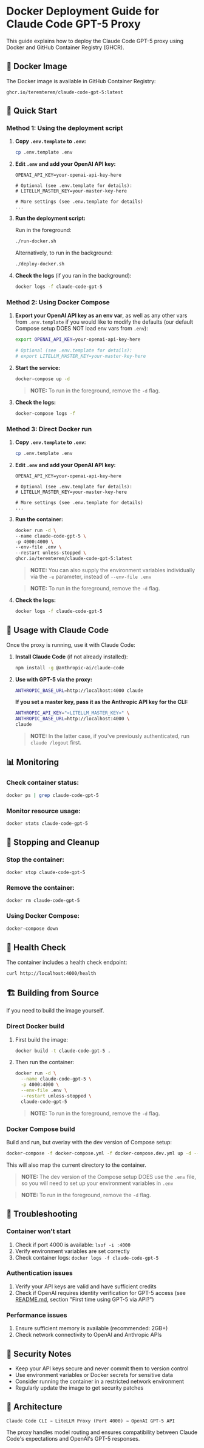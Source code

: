 # Docker Deployment Guide for Claude Code GPT-5 Proxy

This guide explains how to deploy the Claude Code GPT-5 proxy using Docker and GitHub Container Registry (GHCR).

## 🐳 Docker Image

The Docker image is available in GitHub Container Registry:

```
ghcr.io/teremterem/claude-code-gpt-5:latest
```

## 🚀 Quick Start

### Method 1: Using the deployment script

1. **Copy `.env.template` to `.env`:**
   ```bash
   cp .env.template .env
   ```

2. **Edit `.env` and add your OpenAI API key:**
   ```dotenv
   OPENAI_API_KEY=your-openai-api-key-here

   # Optional (see .env.template for details):
   # LITELLM_MASTER_KEY=your-master-key-here

   # More settings (see .env.template for details)
   ...
   ```

3. **Run the deployment script:**

   Run in the foreground:
   ```bash
   ./run-docker.sh
   ```

   Alternatively, to run in the background:
   ```bash
   ./deploy-docker.sh
   ```

4. **Check the logs** (if you ran in the background):
   ```bash
   docker logs -f claude-code-gpt-5
   ```

### Method 2: Using Docker Compose

1. **Export your OpenAI API key as an env var**, as well as any other vars from `.env.template` if you would like to modify the defaults (our default Compose setup DOES NOT load env vars from `.env`):
   ```bash
   export OPENAI_API_KEY=your-openai-api-key-here

   # Optional (see .env.template for details):
   # export LITELLM_MASTER_KEY=your-master-key-here
   ```

2. **Start the service:**
   ```bash
   docker-compose up -d
   ```
   > **NOTE:** To run in the foreground, remove the `-d` flag.

3. **Check the logs:**
   ```bash
   docker-compose logs -f
   ```

### Method 3: Direct Docker run

1. **Copy `.env.template` to `.env`:**
   ```bash
   cp .env.template .env
   ```

2. **Edit `.env` and add your OpenAI API key:**
   ```dotenv
   OPENAI_API_KEY=your-openai-api-key-here

   # Optional (see .env.template for details):
   # LITELLM_MASTER_KEY=your-master-key-here

   # More settings (see .env.template for details)
   ...
   ```

3. **Run the container:**
   ```bash
   docker run -d \
   --name claude-code-gpt-5 \
   -p 4000:4000 \
   --env-file .env \
   --restart unless-stopped \
   ghcr.io/teremterem/claude-code-gpt-5:latest
   ```

   > **NOTE:** You can also supply the environment variables individually via the `-e` parameter, instead of `--env-file .env`

   > **NOTE:** To run in the foreground, remove the `-d` flag.

4. **Check the logs:**
   ```bash
   docker logs -f claude-code-gpt-5
   ```

## 🔧 Usage with Claude Code

Once the proxy is running, use it with Claude Code:

1. **Install Claude Code** (if not already installed):
   ```bash
   npm install -g @anthropic-ai/claude-code
   ```

2. **Use with GPT-5 via the proxy:**
   ```bash
   ANTHROPIC_BASE_URL=http://localhost:4000 claude
   ```

   **If you set a master key, pass it as the Anthropic API key for the CLI:**
   ```bash
   ANTHROPIC_API_KEY="<LITELLM_MASTER_KEY>" \
   ANTHROPIC_BASE_URL=http://localhost:4000 \
   claude
   ```
   > **NOTE:** In the latter case, if you've previously authenticated, run `claude /logout` first.

## 📊 Monitoring

### Check container status:
```bash
docker ps | grep claude-code-gpt-5
```

### Monitor resource usage:
```bash
docker stats claude-code-gpt-5
```

## 🛑 Stopping and Cleanup

### Stop the container:
```bash
docker stop claude-code-gpt-5
```

### Remove the container:
```bash
docker rm claude-code-gpt-5
```

### Using Docker Compose:
```bash
docker-compose down
```

## 🏥 Health Check

The container includes a health check endpoint:

```bash
curl http://localhost:4000/health
```

## 🏗️ Building from Source

If you need to build the image yourself.

### Direct Docker build

1. First build the image:
   ```bash
   docker build -t claude-code-gpt-5 .
   ```

2. Then run the container:
   ```bash
   docker run -d \
     --name claude-code-gpt-5 \
     -p 4000:4000 \
     --env-file .env \
     --restart unless-stopped \
     claude-code-gpt-5
   ```
   > **NOTE:** To run in the foreground, remove the `-d` flag.

### Docker Compose build

Build and run, but overlay with the dev version of Compose setup:
```bash
docker-compose -f docker-compose.yml -f docker-compose.dev.yml up -d --build
```

This will also map the current directory to the container.

> **NOTE:** The dev version of the Compose setup DOES use the `.env` file, so you will need to set up your environment variables in `.env`

> **NOTE:** To run in the foreground, remove the `-d` flag.

## 🔧 Troubleshooting

### Container won't start
1. Check if port 4000 is available: `lsof -i :4000`
2. Verify environment variables are set correctly
3. Check container logs: `docker logs -f claude-code-gpt-5`

### Authentication issues
1. Verify your API keys are valid and have sufficient credits
2. Check if OpenAI requires identity verification for GPT-5 access (see [README.md](README.md), section "First time using GPT-5 via API?")

### Performance issues
1. Ensure sufficient memory is available (recommended: 2GB+)
2. Check network connectivity to OpenAI and Anthropic APIs

## 🔐 Security Notes

- Keep your API keys secure and never commit them to version control
- Use environment variables or Docker secrets for sensitive data
- Consider running the container in a restricted network environment
- Regularly update the image to get security patches

## 📝 Architecture

```
Claude Code CLI → LiteLLM Proxy (Port 4000) → OpenAI GPT-5 API
```

The proxy handles model routing and ensures compatibility between Claude Code's expectations and OpenAI's GPT-5 responses.
